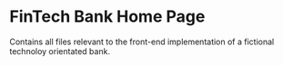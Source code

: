 # FinTech Bank Home Page
Contains all files relevant to the front-end implementation of a fictional technoloy orientated bank.
